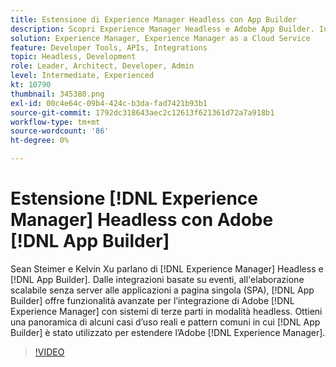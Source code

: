 ```yaml
---
title: Estensione di Experience Manager Headless con App Builder
description: Scopri Experience Manager Headless e Adobe App Builder. Integrazione dell’AEM con sistemi di terze parti, da integrazioni basate su eventi, elaborazione scalabile senza server ad applicazioni a pagina singola (SPA).
solution: Experience Manager, Experience Manager as a Cloud Service
feature: Developer Tools, APIs, Integrations
topic: Headless, Development
role: Leader, Architect, Developer, Admin
level: Intermediate, Experienced
kt: 10790
thumbnail: 345380.png
exl-id: 00c4e64c-09b4-424c-b3da-fad7421b93b1
source-git-commit: 1792dc318643aec2c12613f621361d72a7a918b1
workflow-type: tm+mt
source-wordcount: '86'
ht-degree: 0%

---
```


# Estensione [!DNL Experience Manager] Headless con Adobe [!DNL App Builder]

Sean Steimer e Kelvin Xu parlano di [!DNL Experience Manager] Headless e [!DNL App Builder]. Dalle integrazioni basate su eventi, all&#39;elaborazione scalabile senza server alle applicazioni a pagina singola (SPA), [!DNL App Builder] offre funzionalità avanzate per l’integrazione di Adobe [!DNL Experience Manager] con sistemi di terze parti in modalità headless. Ottieni una panoramica di alcuni casi d’uso reali e pattern comuni in cui [!DNL App Builder] è stato utilizzato per estendere l’Adobe [!DNL Experience Manager].

>[!VIDEO](https://video.tv.adobe.com/v/345380/?quality=12&learn=on)

